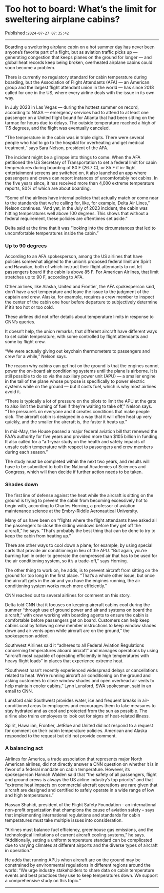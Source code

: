 # Too hot to board: What’s the limit for sweltering airplane cabins?

Published :`2024-07-27 07:35:42`

---

Boarding a sweltering airplane cabin on a hot summer day has never been anyone’s favorite part of a flight, but as aviation traffic picks up — generating congestion that keeps planes on the ground for longer — and global heat records keep being broken, overheated airplane cabins could soon become a problem.

There is currently no regulatory standard for cabin temperature during boarding, but the Association of Flight Attendants (AFA) — an American group and the largest flight attendant union in the world — has since 2018 called for one in the US, where every airline deals with the issue in its own way.

In July 2023 in Las Vegas — during the hottest summer on record, according to NASA — emergency services had to attend to at least one passenger on a United flight bound for Atlanta that had been sitting on the tarmac for hours due to delays. The outside temperature reached a high of 115 degrees, and the flight was eventually canceled.

“The temperature in the cabin was in triple digits. There were several people who had to go to the hospital for overheating and get medical treatment,” says Sara Nelson, president of the AFA.

The incident might be a glimpse into things to come. When the AFA petitioned the US Secretary of Transportation to set a federal limit for cabin temperatures during boarding of 80 F (26.7 C), or 85 F if in-flight entertainment screens are switched on, it also launched an app where passengers and crews can report instances of uncomfortably hot cabins. In the five years since, it has received more than 4,000 extreme temperature reports, 80% of which are about boarding.

“Some of the airlines have internal policies that actually match or come near to the standards that we’re calling for, like, for example, Delta Air Lines,” Nelson continues. “And yet, in the July of 2023 incident, the cabin was hitting temperatures well above 100 degrees. This shows that without a federal requirement, these policies are oftentimes set aside.”

Delta said at the time that it was “looking into the circumstances that led to uncomfortable temperatures inside the cabin.”

### Up to 90 degrees

According to an AFA spokesperson, among the US airlines that have policies somewhat aligned to the union’s proposed federal limit are Spirit and Hawaiian, both of which instruct their flight attendants to not let passengers board if the cabin is above 85 F. For American Airlines, that limit stretches up to 90 F, according to AFA.

Other airlines, like Alaska, United and Frontier, the AFA spokesperson said, don’t have a set temperature and leave the issue to the judgment of the captain and crew. Alaska, for example, requires a crew member to inspect the center of the cabin one hour before departure to subjectively determine if it’s too hot or too cold.

These airlines did not offer details about temperature limits in response to CNN’s queries.

It doesn’t help, the union remarks, that different aircraft have different ways to set cabin temperature, with some controlled by flight attendants and some by flight crew.

“We were actually giving out keychain thermometers to passengers and crew for a while,” Nelson says.

The reason why cabins can get hot on the ground is that the engines cannot power the on-board air conditioning systems until the plane is airborne. It is still possible to do so via the auxiliary power unit (APU) — a smaller engine in the tail of the plane whose purpose is specifically to power electric systems while on the ground — but it costs fuel, which is why most airlines avoid it.

“There is typically a lot of pressure on the pilots to limit the APU at the gate to also limit the burning of fuel if they’re waiting to take off,” Nelson says. “The pressure’s on everyone and it creates conditions that make people sick. The aircraft cabin is designed in a way that it will often heat up very quickly, and the smaller the aircraft is, the faster it heats up.”

In mid-May, the House passed a major federal aviation bill that renewed the FAA’s authority for five years and provided more than $105 billion in funding. It also called for a “a 1-year study on the health and safety impacts of unsafe cabin temperature with respect to passengers and crew members during each season.”

The study must be completed within the next two years, and results will have to be submitted to both the National Academies of Sciences and Congress, which will then decide if further action needs to be taken.

### Shades down

The first line of defense against the heat while the aircraft is sitting on the ground is trying to prevent the cabin from becoming excessively hot to begin with, according to Charles Horning, a professor of aviation maintenance science at the Embry-Riddle Aeronautical University.

Many of us have been on “flights where the flight attendants have asked all the passengers to close the sliding windows before they get off the aircraft,” he says. “That’s probably the best thing that can be done to try to keep the cabin from heating up.”

There are other ways to cool down a plane; for example, by using special carts that provide air conditioning in lieu of the APU. “But again, you’re burning fuel in order to generate the compressed air that has to be used for the air conditioning system, so it’s a trade-off,” says Horning.

The other thing to work on, he adds, is to prevent aircraft from sitting on the ground for too long in the first place. “That’s a whole other issue, but once the aircraft gets in the air and you have the engines running, the air conditioning system works much more efficiently.”

CNN reached out to several airlines for comment on this story.

Delta told CNN that it focuses on keeping aircraft cabins cool during the summer “through use of ground power and air and systems on board the aircraft,” with crew working with boarding agents to ensure the cabin is comfortable before passengers get on board. Customers can help keep cabins cool by following crew member instructions to keep window shades down and air vents open while aircraft are on the ground,” the spokesperson added.

Southwest Airlines said it “adheres to all Federal Aviation Regulations concerning temperatures aboard aircraft” and manages operations by using “aircraft most capable of operating efficiently in high temperatures with heavy flight loads” in places that experience extreme heat.

“Southwest hasn’t recently experienced widespread delays or cancellations related to heat. We’re running aircraft air conditioning on the ground and asking customers to close window shades and open overhead air vents to help maintain cooler cabins,” Lynn Lunsford, SWA spokesman, said in an email to CNN.

Lunsford said Southwest provides water, ice and frequent breaks in air-conditioned areas to employees and encourages them to take measures to stay hydrated and as cool and protected from the sun as possible. The airline also trains employees to look out for signs of heat-related illness.

Spirit, Hawaiian, Frontier, JetBlue and United did not respond to a request for comment on their cabin temperature policies. American and Alaska responded to the request but did not provide comment.

### A balancing act

Airlines for America, a trade association that represents major North American airlines, did not directly answer a CNN question on whether it is in favor of a federal mandate on cabin temperature. However, its spokesperson Hannah Walden said that “the safety of all passengers, flight and ground crews is always the US airline industry’s top priority” and that “extreme heat impacts on commercial aircraft operations are rare given that aircraft are designed and certified to safely operate in a wide range of low and high temperatures.”

Hassan Shahidi, president of the Flight Safety Foundation – an international non-profit organization that champions the cause of aviation safety – says that implementing international regulations and standards for cabin temperatures must take multiple issues into consideration.

“Airlines must balance fuel efficiency, greenhouse gas emissions, and the technological limitations of current aircraft cooling systems,” he says. “Additionally, setting a uniform temperature standard can be complicated due to varying climates at different airports and the diverse types of aircraft in operation.”

He adds that running APUs when aircraft are on the ground may be constrained by environmental regulations in different regions around the world: “We urge industry stakeholders to share data on cabin temperature events and best practices they use to keep temperatures down. We support a comprehensive study on this topic.”

---

